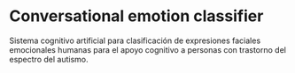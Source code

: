 # Conversational emotion classifier
Sistema cognitivo artificial para clasificación de expresiones faciales emocionales humanas para el apoyo cognitivo a personas con trastorno del espectro del autismo.
